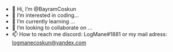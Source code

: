 - 👋 Hi, I’m @BayramCoskun
- 👀 I’m interested in coding...
- 🌱 I’m currently learning ...
- 💞️ I’m looking to collaborate on ...
- 📫 How to reach me discord: LogMane#1881 or my mail adress: logmanecoskun@yandex.com

<!---
BayramCoskun/BayramCoskun is a ✨ special ✨ repository because its `README.md` (this file) appears on your GitHub profile.
You can click the Preview link to take a look at your changes.
--->
